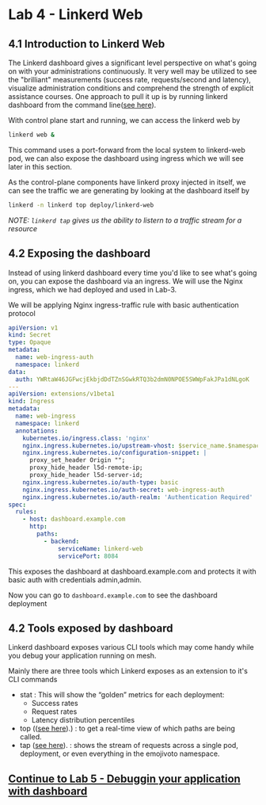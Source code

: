 # Lab 4 - Linkerd Web

## 4.1 Introduction to Linkerd Web
The Linkerd dashboard gives a significant level perspective on what's going on with your administrations continuously. It very well may be utilized to see the "brilliant" measurements (success rate, requests/second and latency), visualize administration conditions and comprehend the strength of explicit assistance courses. One approach to pull it up is by running linkerd dashboard from the command line([see here](img/stat.png)).

With control plane start and running, we can access the linkerd web by
```sh
linkerd web &
```
This command uses a port-forward from the local system to linkerd-web pod, we can also expose the dashboard using ingress which we will see later in this section.

As the control-plane components have linkerd proxy injected in itself, we can see the traffic we are generating by looking at the dashboard itself by
```sh
linkerd -n linkerd top deploy/linkerd-web
```
*NOTE: `linkerd tap` gives us the ability to listern to a traffic stream for a resource*

## 4.2 Exposing the dashboard
Instead of using linkerd dashboard every time you'd like to see what's going on, you can expose the dashboard via an ingress. We will use the Nginx ingress, which we had deployed and used in Lab-3.

We will be applying Nginx ingress-traffic rule with basic authentication protocol
```yaml
apiVersion: v1
kind: Secret
type: Opaque
metadata:
  name: web-ingress-auth
  namespace: linkerd
data:
  auth: YWRtaW46JGFwcjEkbjdDdTZnSGwkRTQ3b2dmN0NPOE5SWWpFakJPa1dNLgoK
---
apiVersion: extensions/v1beta1
kind: Ingress
metadata:
  name: web-ingress
  namespace: linkerd
  annotations:
    kubernetes.io/ingress.class: 'nginx'
    nginx.ingress.kubernetes.io/upstream-vhost: $service_name.$namespace.svc.cluster.local:8084
    nginx.ingress.kubernetes.io/configuration-snippet: |
      proxy_set_header Origin "";
      proxy_hide_header l5d-remote-ip;
      proxy_hide_header l5d-server-id;
    nginx.ingress.kubernetes.io/auth-type: basic
    nginx.ingress.kubernetes.io/auth-secret: web-ingress-auth
    nginx.ingress.kubernetes.io/auth-realm: 'Authentication Required'
spec:
  rules:
    - host: dashboard.example.com
      http:
        paths:
          - backend:
              serviceName: linkerd-web
              servicePort: 8084
```

This exposes the dashboard at dashboard.example.com and protects it with basic auth with credentials admin,admin.

Now you can go to `dashboard.example.com` to see the dashboard deployment

## 4.2 Tools exposed by dashboard

Linkerd dashboard exposes various CLI tools which may come handy while you debug your application running on mesh.

Mainly there are three tools which Linkerd exposes as an extension to it's CLI commands
- stat : This will show the “golden” metrics for each deployment:
  - Success rates
  - Request rates
  - Latency distribution percentiles
- top (([see here](img/top.png)).) : to get a real-time view of which paths are being called.
- tap ([see here](img/tap.png)). : shows the stream of requests across a single pod, deployment, or even everything in the emojivoto namespace.




## [Continue to Lab 5 - Debuggin your application with dashboard](../lab-5/README.md)
